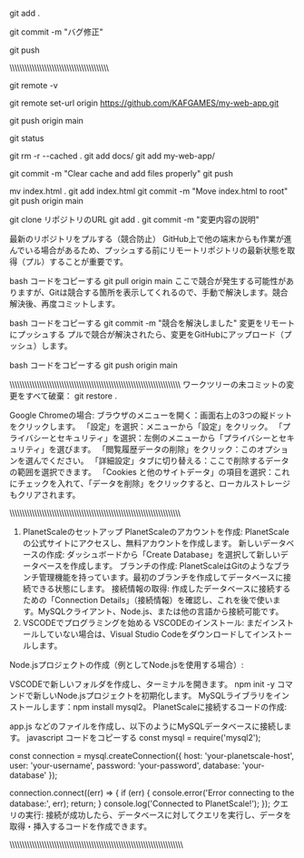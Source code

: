 git add .

git commit -m "バグ修正"

git push

\\\\\\\\\\\\\\\\\\\\\\\\\\\\\\\\\\\\\\\\\\\\\\\\\\\\\\\\\\\\\\\\\\\\\\\\\\\\\\\\




git remote -v

git remote set-url origin https://github.com/KAFGAMES/my-web-app.git

git push origin main

git status






git rm -r --cached .
git add docs/
git add my-web-app/

git commit -m "Clear cache and add files properly"
git push


mv index.html .
git add index.html
git commit -m "Move index.html to root"
git push origin main


git clone リポジトリのURL
git add .
git commit -m "変更内容の説明"

最新のリポジトリをプルする（競合防止） GitHub上で他の端末からも作業が進んでいる場合があるため、プッシュする前にリモートリポジトリの最新状態を取得（プル）することが重要です。

bash
コードをコピーする
git pull origin main
ここで競合が発生する可能性がありますが、Gitは競合する箇所を表示してくれるので、手動で解決します。競合解決後、再度コミットします。

bash
コードをコピーする
git commit -m "競合を解決しました"
変更をリモートにプッシュする プルで競合が解決されたら、変更をGitHubにアップロード（プッシュ）します。

bash
コードをコピーする
git push origin main



\\\\\\\\\\\\\\\\\\\\\\\\\\\\\\\\\\\\\\\\\\\\\\\\\\\\\\\\\\\\\\\\\\\\\\\\\\\\\\\\\\\\\\\\\\\\\\\\\\\\\\\\\\\\\\\\\\\\\\\\\\\\\\\\\\\\\\\\\\
ワークツリーの未コミットの変更をすべて破棄：
git restore .

Google Chromeの場合:
ブラウザのメニューを開く：画面右上の3つの縦ドットをクリックします。
「設定」を選択：メニューから「設定」をクリック。
「プライバシーとセキュリティ」を選択：左側のメニューから「プライバシーとセキュリティ」を選びます。
「閲覧履歴データの削除」をクリック：このオプションを選んでください。
「詳細設定」タブに切り替える：ここで削除するデータの範囲を選択できます。
「Cookies と他のサイトデータ」の項目を選択：これにチェックを入れて、「データを削除」をクリックすると、ローカルストレージもクリアされます。

\\\\\\\\\\\\\\\\\\\\\\\\\\\\\\\\\\\\\\\\\\\\\\\\\\\\\\\\\\\\\\\\\\\\\\\\\\\\\\\\\\\\\\\\\\\\\\\\\\\\\\\\\\\\\\\\\\\\\\\\\\\\\\\\\\\\\\\\\\

1. PlanetScaleのセットアップ
PlanetScaleのアカウントを作成: PlanetScaleの公式サイトにアクセスし、無料アカウントを作成します。
新しいデータベースの作成: ダッシュボードから「Create Database」を選択して新しいデータベースを作成します。
ブランチの作成: PlanetScaleはGitのようなブランチ管理機能を持っています。最初のブランチを作成してデータベースに接続できる状態にします。
接続情報の取得: 作成したデータベースに接続するための「Connection Details」（接続情報）を確認し、これを後で使います。MySQLクライアント、Node.js、または他の言語から接続可能です。
2. VSCODEでプログラミングを始める
VSCODEのインストール: まだインストールしていない場合は、Visual Studio Codeをダウンロードしてインストールします。

Node.jsプロジェクトの作成（例としてNode.jsを使用する場合）:

VSCODEで新しいフォルダを作成し、ターミナルを開きます。
npm init -y コマンドで新しいNode.jsプロジェクトを初期化します。
MySQLライブラリをインストールします：npm install mysql2。
PlanetScaleに接続するコードの作成:

app.js などのファイルを作成し、以下のようにMySQLデータベースに接続します。
javascript
コードをコピーする
const mysql = require('mysql2');

const connection = mysql.createConnection({
    host: 'your-planetscale-host',
    user: 'your-username',
    password: 'your-password',
    database: 'your-database'
});

connection.connect((err) => {
    if (err) {
        console.error('Error connecting to the database:', err);
        return;
    }
    console.log('Connected to PlanetScale!');
});
クエリの実行: 接続が成功したら、データベースに対してクエリを実行し、データを取得・挿入するコードを作成できます。

\\\\\\\\\\\\\\\\\\\\\\\\\\\\\\\\\\\\\\\\\\\\\\\\\\\\\\\\\\\\\\\\\\\\\\\\\\\\\\\\\\\\\\\\\\\\\\\\\\\\\\\\\\\\\\\\\\\\\\\\\\\\\\\\\\\\\\\\\\\\
